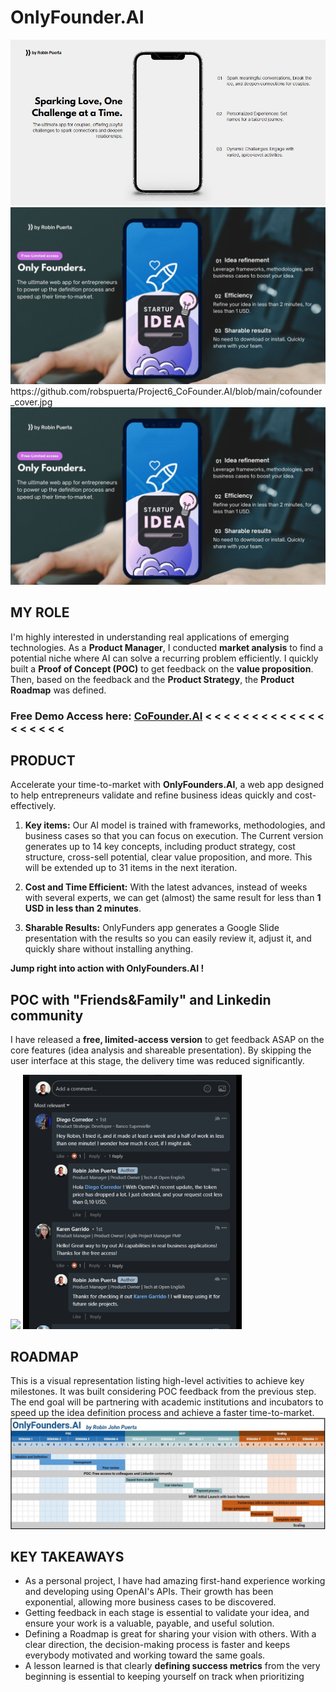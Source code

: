 # OnlyFounder.AI
<img src="https://github.com/robspuerta/Project6_CoFounder.AI/blob/main/Capture%20(1).JPG" alt="Robin Puerta"> 
<img src="https://github.com/robspuerta/Project6_CoFounder.AI/blob/main/cofounder_cover.JPG" alt="Robin Puerta"> 
https://github.com/robspuerta/Project6_CoFounder.AI/blob/main/cofounder_cover.jpg

<img src="https://github.com/robspuerta/Project6_CoFounder.AI/blob/main/cofounder_cover.jpg">

## MY ROLE
I'm highly interested in understanding real applications of emerging technologies. As a **Product Manager**, I conducted **market analysis** to find a potential niche where AI can solve a recurring problem efficiently. I quickly built a **Proof of Concept (POC)** to get feedback on the **value proposition**. Then, based on the feedback and the **Product Strategy**, the **Product Roadmap** was defined.

### Free Demo Access here: [CoFounder.AI](https://robinpuerta.bubbleapps.io/version-test/main)   < < < < < < < < < < < < < < < < < < <

## PRODUCT
Accelerate your time-to-market with **OnlyFounders.AI**, a web app designed to help entrepreneurs validate and refine business ideas quickly and cost-effectively. 

1. **Key items:** Our AI model is trained with frameworks, methodologies, and business cases so that you can focus on execution. The Current version generates up to 14 key concepts, including product strategy, cost structure, cross-sell potential, clear value proposition, and more. This will be extended up to 31 items in the next iteration. 

2. **Cost and Time Efficient:** With the latest advances, instead of weeks with several experts, we can get (almost) the same result for less than **1 USD in less than 2 minutes**. 

3. **Sharable Results:** OnlyFunders app generates a Google Slide presentation with the results so you can easily review it, adjust it, and quickly share without installing anything.


**Jump right into action with OnlyFounders.AI !**


## POC with "Friends&Family" and Linkedin community
I have released a **free, limited-access version** to get feedback ASAP on the core features (idea analysis and shareable presentation). By skipping the user interface at this stage, the delivery time was reduced significantly. 

<img src="https://github.com/robspuerta/Project6_CoFounder.AI/blob/main/OnlyFounder_demo.gif" width="600"/> <img src="https://github.com/robspuerta/Project6_CoFounder.AI/blob/main/feedback.gif" width="350" alt="Robin Puerta">


## ROADMAP
This is a visual representation listing high-level activities to achieve key milestones. It was built considering POC feedback from the previous step. The end goal will be partnering with academic institutions and incubators to speed up the idea definition process and achieve a faster time-to-market.
<img src="https://github.com/robspuerta/Project6_CoFounder.AI/blob/main/Roadmap.JPG" alt="Robin Puerta">


## KEY TAKEAWAYS
- As a personal project, I have had amazing first-hand experience working and developing using OpenAI's APIs. Their growth has been exponential, allowing more business cases to be discovered. 
- Getting feedback in each stage is essential to validate your idea, and ensure your work is a valuable, payable, and useful solution.
- Defining a Roadmap is great for sharing your vision with others. With a clear direction, the decision-making process is faster and keeps everybody motivated and working toward the same goals.
- A lesson learned is that clearly **defining success metrics** from the very beginning is essential to keeping yourself on track when prioritizing

<!-- 
Feedback comments
1. Hey Robin, I tried it, and it made at least a week and a half of work in less than one minute! I wonder how much it cost, if I might ask.
1A Hello! With OpenAI's recent update, the token price has dropped a lot. I just checked, and your request cost less than 0,10 USD. 
2. Hello! Great way to try out AI capabilities in real business applications! Thanks for the free access! 
2.A You're welcome! I will keep using it for future side projects. 
3. Hey Robin! What I like the most is that it generates a full presentation with the result and is easy to update! Is selecting the slide template possible?
3.A Hi ! Allowing users to select a slide template is an easy feature to add and could be part of a premium feature. Good catch!
4. Hey, great tool! The interface is weird; I had some issues with the permissions, but having the presentation at the end is super useful.
4.A Hello ! I didn't want to focus on the interface for this POC; I was more into understanding the AI connection and value proposition. Then, I added the presentation at the end to be more user-friendly.

-->
